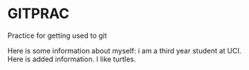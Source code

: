 GITPRAC
=======

Practice for getting used to git

Here is some information about myself: i am a third year student at UCI. Here is added information. I like turtles.
